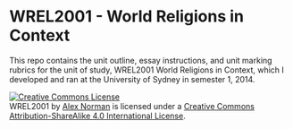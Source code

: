 # WREL2001 - World Religions in Context
This repo contains the unit outline, essay instructions, and unit marking rubrics for the unit of study, WREL2001 World Religions in Context, which I developed and ran at the University of Sydney in semester 1, 2014.

<a rel="license" href="http://creativecommons.org/licenses/by-sa/4.0/"><img alt="Creative Commons License" style="border-width:0" src="https://i.creativecommons.org/l/by-sa/4.0/88x31.png" /></a><br /><span xmlns:dct="http://purl.org/dc/terms/" href="http://purl.org/dc/dcmitype/Text" property="dct:title" rel="dct:type">WREL2001</span> by <a xmlns:cc="http://creativecommons.org/ns#" href="https://github.com/Aarleks/WREL2001" property="cc:attributionName" rel="cc:attributionURL">Alex Norman</a> is licensed under a <a rel="license" href="http://creativecommons.org/licenses/by-sa/4.0/">Creative Commons Attribution-ShareAlike 4.0 International License</a>.

